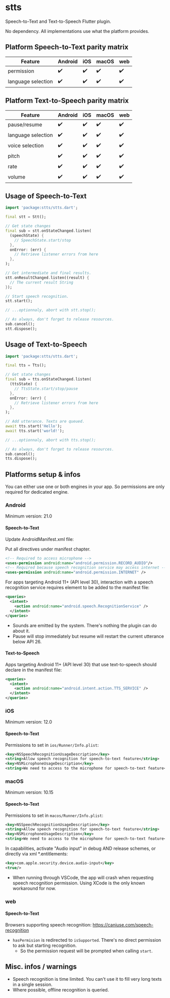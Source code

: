 # stts

Speech-to-Text and Text-to-Speech Flutter plugin.

No dependency. All implementations use what the platform provides.

## Platform Speech-to-Text parity matrix
| Feature             | Android       | iOS          | macOS           | web     
|---------------------|---------------|--------------|---------------|---------
| permission          | ✔️            |   ✔️        | ✔️          | ✔️     
| language selection  | ✔️            |   ✔️        |  ✔️         |  ✔️    

## Platform Text-to-Speech parity matrix
| Feature             | Android       | iOS          | macOS           | web     
|---------------------|---------------|--------------|---------------|---------
| pause/resume        | ✔️            |   ✔️        | ✔️          | ✔️     
| language selection  | ✔️            |   ✔️        |  ✔️         |  ✔️    
| voice selection     | ✔️            |   ✔️        |  ✔️         |  ✔️    
| pitch               | ✔️            |   ✔️        |  ✔️         |  ✔️    
| rate                | ✔️            |  ✔️         |  ✔️         |  ✔️    
| volume              | ✔️           | ✔️           | ✔️          | ✔️     

## Usage of Speech-to-Text
```dart
import 'package:stts/stts.dart';

final stt = Stt();

// Get state changes
final sub = stt.onStateChanged.listen(
  (speechState) {
    // SpeechState.start/stop
  },
  onError: (err) {
    // Retrieve listener errors from here
  },
);

// Get intermediate and final results.
stt.onResultChanged.listen((result) {
  // The current result String
});

// Start speech recognition.
stt.start();

// ...optionnaly, abort with stt.stop();

// As always, don't forget to release resources.
sub.cancel();
stt.dispose();
```

## Usage of Text-to-Speech
```dart
import 'package:stts/stts.dart';

final tts = Tts();

// Get state changes
final sub = tts.onStateChanged.listen(
  (ttsState) {
    // TtsState.start/stop/pause
  },
  onError: (err) {
    // Retrieve listener errors from here
  },
);

// Add utterance. Texts are queued.
await tts.start('Hello');
await tts.start('world!');

// ...optionnaly, abort with tts.stop();

// As always, don't forget to release resources.
sub.cancel();
tts.dispose();
```

## Platforms setup & infos

You can either use one or both engines in your app. So permissions are only required for dedicated engine.

### Android

Minimum version: 21.0

#### Speech-to-Text

Update AndroidManifest.xml file:

Put all directives under manifest chapter.
```xml
<!-- Required to access microphone -->
<uses-permission android:name="android.permission.RECORD_AUDIO"/>
<!-- Required because speech recognition service may access internet -->
<uses-permission android:name="android.permission.INTERNET" />
```

For apps targeting Android 11+ (API level 30), interaction with a speech recognition service requires element to be added to the manifest file:
```xml
<queries>
  <intent>
    <action android:name="android.speech.RecognitionService" />
  </intent>
</queries>
```

- Sounds are emitted by the system. There's nothing the plugin can do about it.
- Pause will stop immediately but resume will restart the current utterance below API 26.

#### Text-to-Speech

Apps targeting Android 11+ (API level 30) that use text-to-speech should declare in the manifest file:
```xml
<queries>
  <intent>
    <action android:name="android.intent.action.TTS_SERVICE" />
  </intent>
</queries>
```

### iOS

Minimum version: 12.0

#### Speech-to-Text

Permissions to set in `ios/Runner/Info.plist`:
```xml
<key>NSSpeechRecognitionUsageDescription</key>
<string>Allow speech recognition for speech-to-text feature</string>
<key>NSMicrophoneUsageDescription</key>
<string>We need to access to the microphone for speech-to-text feature</string>
```

### macOS

Minimum version: 10.15

#### Speech-to-Text

Permissions to set in `macos/Runner/Info.plist`:
```xml
<key>NSSpeechRecognitionUsageDescription</key>
<string>Allow speech recognition for speech-to-text feature</string>
<key>NSMicrophoneUsageDescription</key>
<string>We need to access to the microphone for speech-to-text feature</string>
```

In capabilities, activate "Audio input" in debug AND release schemes, or directly via xml *.entitlements:
```xml
<key>com.apple.security.device.audio-input</key>
<true/>
```

- When running through VSCode, the app will crash when requesting speech recognition permission. Using XCode is the only known workaround for now.

### web

#### Speech-to-Text

Browsers supporting speech recognition: https://caniuse.com/speech-recognition

- `hasPermision` is redirected to `isSupported`. There's no direct permission to ask but starting recognition.
  - So the permission request will be prompted when calling `start`.

## Misc. infos / warnings

- Speech recognition is time limited. You can't use it to fill very long texts in a single session.
- Where possible, offline recognition is queried.